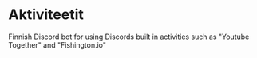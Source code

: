 Aktiviteetit
=============

Finnish Discord bot for using Discords built in activities such as "Youtube Together" and "Fishington.io"